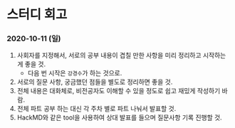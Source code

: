 # 스터디 회고

### 2020-10-11 \(일\)

1. 사회자를 지정해서, 서로의 공부 내용이 겹칠 만한 사항을 미리 정리하고 시작하는 게 좋을 것.
   * 다음 번 시작은 `강경수`가 하는 것으로.
2. 서로의 질문 사항, 궁금했던 점들을 별도로 정리하면 좋을 것.
3. 전체 내용은 대화체로, 비전공자도 이해할 수 있을 정도로 쉽고 재밌게 작성하기 바람.
4. 전체 파트 공부 하는 대신 각 주차 별로 파트 나눠서 발표할 것.
5. HackMD와 같은 tool을 사용하여 상대 발표를 들으며 질문사항 기록 진행할 것.

